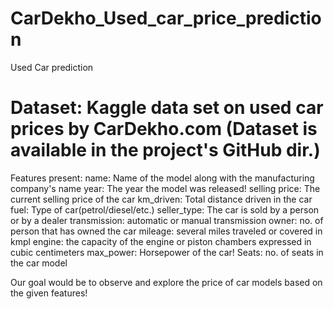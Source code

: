 # CarDekho_Used_car_price_prediction

Used Car prediction

# Dataset: Kaggle data set on used car prices by CarDekho.com (Dataset is available in the project's GitHub dir.)

Features present:
        name: Name of the model along with the manufacturing company's name
        year: The year the model was released!
        selling price: The current selling price of the car
        km_driven: Total distance driven in the car
        fuel: Type of car(petrol/diesel/etc.)
        seller_type: The car is sold by a person or by a dealer
        transmission: automatic or manual transmission
        owner: no. of person that has owned the car
        mileage: several miles traveled or covered in kmpl
        engine: the capacity of the engine or piston chambers expressed in cubic centimeters
        max_power: Horsepower of the car!
        Seats: no. of seats in the car model

Our goal would be to observe and explore the price of car models based on the given features!
